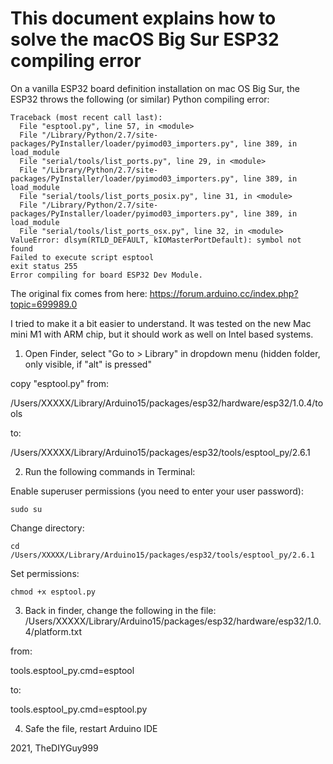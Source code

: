 # This document explains how to solve the macOS Big Sur ESP32 compiling error

On a vanilla ESP32 board definition installation on mac OS Big Sur, the ESP32 throws the following (or similar) Python compiling error:
```
Traceback (most recent call last):
  File "esptool.py", line 57, in <module>
  File "/Library/Python/2.7/site-packages/PyInstaller/loader/pyimod03_importers.py", line 389, in load_module
  File "serial/tools/list_ports.py", line 29, in <module>
  File "/Library/Python/2.7/site-packages/PyInstaller/loader/pyimod03_importers.py", line 389, in load_module
  File "serial/tools/list_ports_posix.py", line 31, in <module>
  File "/Library/Python/2.7/site-packages/PyInstaller/loader/pyimod03_importers.py", line 389, in load_module
  File "serial/tools/list_ports_osx.py", line 32, in <module>
ValueError: dlsym(RTLD_DEFAULT, kIOMasterPortDefault): symbol not found
Failed to execute script esptool
exit status 255
Error compiling for board ESP32 Dev Module.
```
The original fix comes from here:
https://forum.arduino.cc/index.php?topic=699989.0

I tried to make it a bit easier to understand. It was tested on the new Mac mini M1 with ARM chip, but it should work as well on Intel based systems.

1. Open Finder, select "Go to > Library"  in dropdown menu (hidden folder, only visible, if "alt" is pressed"

copy "esptool.py" from:

/Users/XXXXX/Library/Arduino15/packages/esp32/hardware/esp32/1.0.4/tools

to:

/Users/XXXXX/Library/Arduino15/packages/esp32/tools/esptool_py/2.6.1

2. Run the following commands in Terminal:

Enable superuser permissions (you need to enter your user password):
```
sudo su
```

Change directory:
```
cd /Users/XXXXX/Library/Arduino15/packages/esp32/tools/esptool_py/2.6.1
```

Set permissions:
```
chmod +x esptool.py
```

3. Back in finder, change the following in the file:
/Users/XXXXX/Library/Arduino15/packages/esp32/hardware/esp32/1.0.4/platform.txt

from:

tools.esptool_py.cmd=esptool

to:

tools.esptool_py.cmd=esptool.py

4. Safe the file, restart Arduino IDE


2021, TheDIYGuy999
